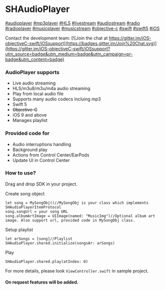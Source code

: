 # SHAudioPlayer
[#audioplayer](https://github.com/topics/audioplayer)
[#mp3player](https://github.com/topics/mp3player)
[#HLS](https://github.com/topics/hls)
[#livestream](https://github.com/topics/livestream)
[#audiostream](https://github.com/topics/audiostream)
[#radio](https://github.com/topics/radio)
[#radioplayer](https://github.com/topics/radioplayer)
[#musicplayer](https://github.com/topics/musicplayer)
[#musicstream](https://github.com/topics/musicstream)
[#objective-c](https://github.com/topics/objective-c)
[#swift](https://github.com/topics/swift)
[#swift5](https://github.com/topics/swift5)
[#iOS](https://github.com/topics/ios)

Contact the development team:  [![Join the chat at https://gitter.im/iOS-objectiveC-swift/iOSsupport](https://badges.gitter.im/Join%20Chat.svg)](https://gitter.im/iOS-objectiveC-swift/iOSsupport?utm_source=badge&utm_medium=badge&utm_campaign=pr-badge&utm_content=badge)

### AudioPlayer supports
* Live audio streaming
* HLS/m3u8/m3u/m4a audio streaming
* Play from local audio file
* Supports many audio codecs incluing mp3
* Swift 5
* ~~Objective-C~~
* iOS 9 and above
* Manages playlist


### Provided code for
* Audio interruptions handling
* Background play
* Actions from Control Center/EarPods
* Update UI in Control Center


### How to use?
Drag and drop SDK in your project.

Create song object
```
let song = MySongObj()//MySongObj is your class which implements SHAudioPlayerItemProtocol
song.songUrl = your song URL
song.albumArtImage = UIImage(named: "MusicImg")//Optional album art image. Also support url, provided code in MySongObj class.
```
Setup playlist
```
let arSongs = [song]//Playlist
SHAudioPlayer.shared.initialize(songsAr: arSongs)
```
Play
```
SHAudioPlayer.shared.play(atIndex: 0)
```

For more details, please look `ViewController.swift` in sample project.

#### On request features will be added.
